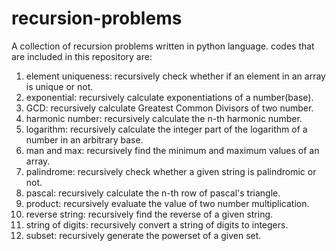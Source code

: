 # recursion-problems
A collection of recursion problems written in python language. codes that are included in this repository are:
1) element uniqueness: recursively check whether if an element in an array is unique or not.
2) exponential: recursively calculate exponentiations of a number(base).
3) GCD: recursively calculate Greatest Common Divisors of two number.
4) harmonic number: recursively calculate the n-th harmonic number.
5) logarithm: recursively calculate the integer part of the logarithm of a number in an arbitrary base.
6) man and max: recursively find the minimum and maximum values of an array.
7) palindrome: recursively check whether a given string is palindromic or not.
8) pascal: recursively calculate the n-th row of pascal's triangle.
9) product: recursively evaluate the value of two number multiplication.
10) reverse string: recursively find the reverse of a given string.
11) string of digits: recursively convert a string of digits to integers.
12) subset: recursively generate the powerset of a given set.
